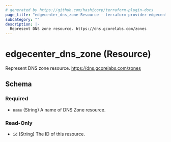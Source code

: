 ```yaml
---
# generated by https://github.com/hashicorp/terraform-plugin-docs
page_title: "edgecenter_dns_zone Resource - terraform-provider-edgecenter"
subcategory: ""
description: |-
  Represent DNS zone resource. https://dns.gcorelabs.com/zones
---
```


# edgecenter_dns_zone (Resource)

Represent DNS zone resource. https://dns.gcorelabs.com/zones



<!-- schema generated by tfplugindocs -->
## Schema

### Required

- `name` (String) A name of DNS Zone resource.

### Read-Only

- `id` (String) The ID of this resource.


